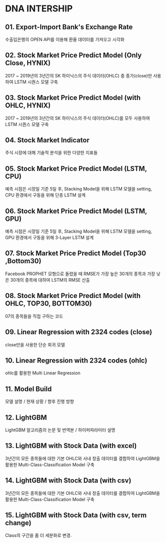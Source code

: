 # DNA INTERSHIP

## 01. Export-Import Bank's Exchange Rate

수출입은행의 OPEN API를 이용해 환율 데이터를 가져오고 시각화

## 02. Stock Market Price Predict Model (Only Close, HYNIX)

2017 ~ 2019년의 3년간의 SK 하이닉스의 주식 데이터(OHLC) 중 종가(close)만 사용하여 LSTM 시퀀스 모델 구축

## 03. Stock Market Price Predict Model (with OHLC, HYNIX)

2017 ~ 2019년의 3년간의 SK 하이닉스의 주식 데이터(OHLC)를 모두 사용하여 LSTM 시퀀스 모델 구축

## 04. Stock Market Indicator

주식 시장에 대해 기술적 분석을 위한 다양한 지표들

## 05. Stock Market Price Predict Model (LSTM, CPU)

예측 시점은 시장일 기준 5일 후, Stacking Model을 위해 LSTM 모델을 setting, CPU 환경에서 구동을 위해 단층 LSTM 설계

## 06. Stock Market Price Predict Model (LSTM, GPU)

예측 시점은 시장일 기준 5일 후, Stacking Model을 위해 LSTM 모델을 setting, GPU 환경에서 구동을 위해 3-Layer LSTM 설계

## 07. Stock Market Price Predict Model (Top30 ,Bottom30)

Facebook PROPHET 모형으로 돌렸을 때 RMSE가 가장 높은 30개의 종목과 가장 낮은 30개의 종목에 대하여 LSTM의 RMSE 산출

## 08. Stock Market Price Predict Model (with OHLC, TOP30, BOTTOM30)

07의 종목들을 직접 구하는 코드

## 09. Linear Regression with 2324 codes (close)

close만을 사용한 단순 회귀 모델

## 10. Linear Regression with 2324 codes (ohlc)

ohlc를 활용한 Multi Linear Regression

## 11. Model Build

모델 설명 / 현재 상황 / 향후 진행 방향

## 12. LightGBM

LightGBM 알고리즘의 논문 및 번역본 / 하이퍼파라미터 설명

## 13. LightGBM with Stock Data (with excel)

3년간의 모든 종목들에 대한 기본 OHLC와 사내 창출 데이터를 결합하여 LightGBM을 활용한 Multi-Class-Classification Model 구축

## 14. LightGBM with Stock Data (with csv)

3년간의 모든 종목들에 대한 기본 OHLC와 사내 창출 데이터를 결합하여 LightGBM을 활용한 Multi-Class-Classification Model 구축

## 15. LightGBM with Stock Data (with csv, term change)

Class의 구간을 좀 더 세분화로 변경.
